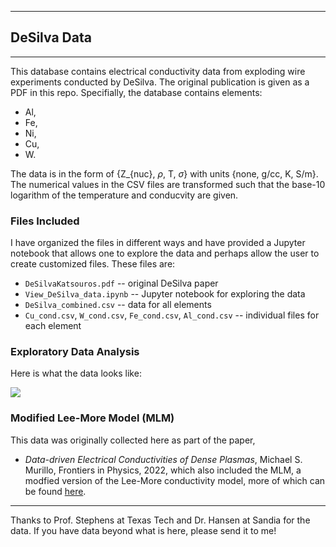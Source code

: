 
____
## DeSilva Data
____

This database contains electrical conductivity data from exploding wire experiments conducted by DeSilva. The original publication is given as a PDF in this repo. Specifially, the database contains elements:
* Al,
* Fe,
* Ni,
* Cu,
* W.

The data is in the form of {Z_{nuc}, $\rho$, T, $\sigma$} with units {none, g/cc, K, S/m}. The numerical values in the CSV files are transformed such that the base-10 logarithm of the temperature and conducvity are given. 


### Files Included 

I have organized the files in different ways and have provided a Jupyter notebook that allows one to explore the data and perhaps allow the user to create customized files. These files are:
* `DeSilvaKatsouros.pdf` -- original DeSilva paper
* `View_DeSilva_data.ipynb` -- Jupyter notebook for exploring the data
* `DeSilva_combined.csv` -- data for all elements
* `Cu_cond.csv`, `W_cond.csv`, `Fe_cond.csv`, `Al_cond.csv` -- individual files for each element


### Exploratory Data Analysis

Here is what the data looks like:

![](combined_plot.png)



### Modified Lee-More Model (MLM)

This data was originally collected here as part of the paper,
* _Data-driven Electrical Conductivities of Dense Plasmas_, Michael S. Murillo, Frontiers in Physics, 2022,
which also included the MLM, a modfied version of the Lee-More conductivity model, more of which can be found [here](https://murillogroupmsu.github.io/Modified-Lee-More-Transport/).

____
Thanks to Prof. Stephens at Texas Tech and Dr. Hansen at Sandia for the data. If you have data beyond what is here, please send it to me! 



